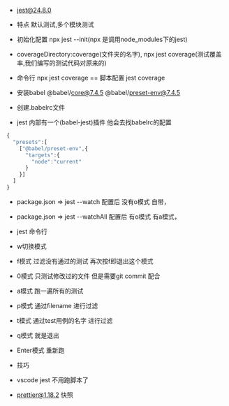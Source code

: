 - jest@24.8.0

- 特点 默认测试,多个模块测试

- 初始化配置 npx jest --init(npx 是调用node_modules下的jest)
- coverageDirectory:coverage(文件夹的名字), npx jest coverage(测试覆盖率,我们编写的测试代码对原来的)
- 命令行 npx jest coverage == 脚本配置  jest coverage

- 安装babel @babel/core@7.4.5 @babel/preset-env@7.4.5
- 创建.babelrc文件
- jest 内部有一个(babel-jest)插件 他会去找babelrc的配置
```js
{
  "presets":[
    ["@babel/preset-env",{
      "targets":{
        "node":"current"
      }
    }]
  ]
}
```
-  package.json => jest --watch 配置后 没有o模式 自带，
-  package.json => jest --watchAll 配置后 有o模式 有a模式，
- jest 命令行
- w切换模式
- f模式 过滤没有通过的测试 再次按f即退出这个模式
- 0模式 只测试修改过的文件 但是需要git commit 配合
- a模式 跑一遍所有的测试
- p模式 通过filename 进行过滤
- t模式 通过test用例的名字 进行过滤
- q模式 就是退出
- Enter模式 重新跑

- 技巧
- vscode jest  不用跑脚本了
- prettier@1.18.2 快照